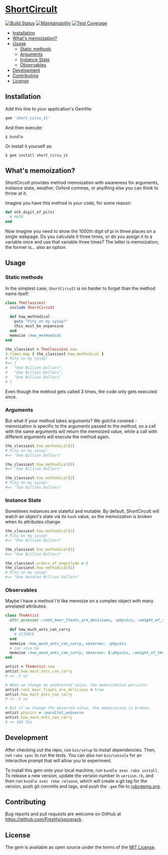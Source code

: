 # [ShortCircuIt](https://www.youtube.com/watch?v=XtP88AGsslo)

[![Build Status](https://semaphoreci.com/api/v1/freshly/spicerack/branches/master/badge.svg)](https://semaphoreci.com/freshly/spicerack)
[![Maintainability](https://api.codeclimate.com/v1/badges/7e089c2617c530a85b17/maintainability)](https://codeclimate.com/github/Freshly/spicerack/maintainability)
[![Test Coverage](https://api.codeclimate.com/v1/badges/7e089c2617c530a85b17/test_coverage)](https://codeclimate.com/github/Freshly/spicerack/test_coverage)

* [Installation](#installation)
* [What's memoization?](#whats-memoization)
* [Usage](#usage)
   * [Static methods](#static-methods)
   * [Arguments](#arguments)
   * [Instance State](#instance-state)
   * [Observables](#observables)
* [Development](#development)
* [Contributing](#contributing)
* [License](#license)

## Installation

Add this line to your application's Gemfile:

```ruby
gem 'short_circu_it'
```

And then execute:

    $ bundle

Or install it yourself as:

    $ gem install short_circu_it

## What's memoization?

ShortCircuIt provides method memoization with awareness for arguments, instance state, weather, Oxford commas, or anything else you can think to throw at it.

Imagine you have this method in your code, for some reason:

```ruby
def nth_digit_of_pi(n)
  # MATH
end
```

Now imagine you need to show the 1000th digit of pi in three places on a single webpage. Do you calculate it three times, or do you assign it to a variable once and use that variable three times? The latter is memoization; the former is... also an option.

## Usage

### Static methods

In the simplest case, `ShortCircuIt` is no harder to forget than the method name itself:

```ruby
class TheClassiest
  include ShortCircuIt
  
  def how_methodical
    puts "Pity on my sysop!"
    this_must_be_expensive
  end
  memoize :how_methodical
end

the_classiest = TheClassiest.new
3.times.map { the_classiest.how_methodical }
# Pity on my sysop!
#=> [
#   "One Billion Dollars",
#   "One Billion Dollars",
#   "One Billion Dollars"
# ]
```

Even though the method gets called 3 times, the code only gets executed once.

### Arguments

But what if your method takes arguments? We gotcha covered - memoization is specific to the arguments passed to the method, so a call with the same arguments will return the memoized value, while a call with different arguments will execute the method again.

```ruby
the_classiest.how_methodical(1)
# Pity on my sysop!
#=> "One Billion Dollars"

the_classiest.how_methodical(1)
#=> "One Billion Dollars"

the_classiest.how_methodical(2)
# Pity on my sysop!
#=> "Two Billion Dollars"
```

### Instance State

Sometimes instances are stateful and mutable. By default, ShortCircuIt will watch an object's state via its `hash` value, so the memoization is broken when its attributes change:

```ruby
the_classiest.how_methodical(1)
# Pity on my sysop!
#=> "One Billion Dollars"

the_classiest.how_methodical(1)
#=> "One Billion Dollars"

the_classiest.orders_of_magnitude = 8
the_classiest.how_methodical(1)
# Pity on my sysop!
#=> "One Hundred Million Dollars"
```

### Observables

Maybe I have a method I'd like memoize on a complex object with many unrelated attributes:

```ruby
class TheAntist
  attr_accessor :root_beer_floats_are_delicious, :physics, :weight_of_the_universe
  
  def how_much_ants_can_carry
    # SCIENCE
  end
  memoize :how_much_ants_can_carry, observes: :physics
  # Can also be
  memoize :how_much_ants_can_carry, observes: [:physics, :weight_of_the_universe]
end

antist = TheAntist.new
antist.how_much_ants_can_carry
# => .5 oz

# When we change an unobserved value, the memoiozation persists:
antist.root_beer_floats_are_delicious = true
antist.how_much_ants_can_carry
# => .5 oz

# But if we change the observed value, the memoization is broken:
antist.physics = :parallel_universe
antist.how_much_ants_can_carry
# => 100 lbs
```

## Development

After checking out the repo, run `bin/setup` to install dependencies. Then, run `rake spec` to run the tests. You can also run `bin/console` for an interactive prompt that will allow you to experiment.

To install this gem onto your local machine, run `bundle exec rake install`. To release a new version, update the version number in `version.rb`, and then run `bundle exec rake release`, which will create a git tag for the version, push git commits and tags, and push the `.gem` file to [rubygems.org](https://rubygems.org).

## Contributing

Bug reports and pull requests are welcome on GitHub at https://github.com/Freshly/spicerack.

## License

The gem is available as open source under the terms of the [MIT License](https://opensource.org/licenses/MIT).
